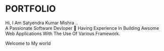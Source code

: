 # PORTFOLIO
Hi, I Am Satyendra Kumar Mishra ..  
A Passionate Software Devloper 🚀 Having Experience In Building Awsome Web Applications With The Use Of Various Framework.

Welcome to My world
